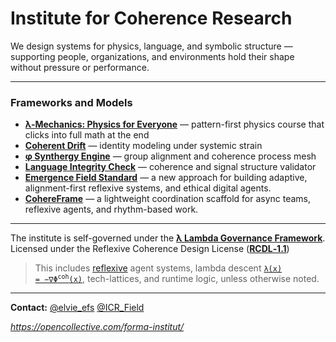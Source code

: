 # Institute for Coherence Research

We design systems for physics, language, and symbolic structure —  
supporting people, organizations, and environments hold their shape without pressure or performance.

---

### Frameworks and Models

- [**λ-Mechanics: Physics for Everyone**](public/lambda-mechanics) — pattern-first physics course that clicks into full math at the end
- [**Coherent Drift**](public/cognitive-social-systems) — identity modeling under systemic strain  
- [**φ Synthergy Engine**](public/synthergy-engine) — group alignment and coherence process mesh  
- [**Language Integrity Check**](public/help) — coherence and signal structure validator
- [**Emergence Field Standard**](public/EFS)  —  a new approach for building adaptive, alignment-first reflexive systems, and ethical digital agents.
- [**CohereFrame**](public/EFS/examples/CohereFrame/) — a lightweight coordination scaffold for async teams, reflexive agents, and rhythm-based work.

---

The institute is self-governed under the [**λ Lambda Governance Framework**](./public/lambda-governance-blueprint/README.md).  
Licensed under the Reflexive Coherence Design License ([**RCDL‑1.1**](./LICENSE.md))  
> This includes [reflexive](./public/EFS#5-reflexive-final-stage) agent systems, lambda descent [<code>λ(x) = −∇Φ<sup>coh</sup>(x)</code>](https://github.com/institut-forma/repo/blob/main/public/lambda-mechanics/02-coherence.md#4-the-gradient-view--finding-the-way-down), tech-lattices, and runtime logic, unless otherwise noted.  

---

**Contact:** [@elvie_efs](https://x.com/elvie_efs) [@ICR_Field](https://x.com/ICR_Field)

*https://opencollective.com/forma-institut/*
